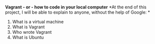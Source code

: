 **Vagrant - or - how to code in your local computer**
*At the end of this project, I will be able to explain to anyone, without the help of Google: *
1. What is a virtual machine
2. What is Vagrant
3. Who wrote Vagrant
4. What is Ubuntu
